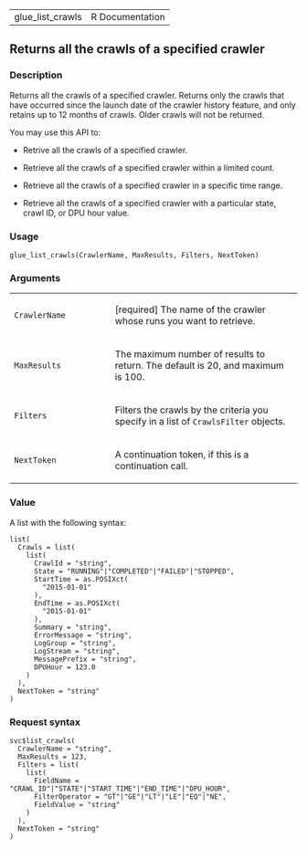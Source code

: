 <table style="width: 100%;">
<tbody>
<tr class="odd">
<td>glue_list_crawls</td>
<td style="text-align: right;">R Documentation</td>
</tr>
</tbody>
</table>

## Returns all the crawls of a specified crawler

### Description

Returns all the crawls of a specified crawler. Returns only the crawls
that have occurred since the launch date of the crawler history feature,
and only retains up to 12 months of crawls. Older crawls will not be
returned.

You may use this API to:

-   Retrive all the crawls of a specified crawler.

-   Retrieve all the crawls of a specified crawler within a limited
    count.

-   Retrieve all the crawls of a specified crawler in a specific time
    range.

-   Retrieve all the crawls of a specified crawler with a particular
    state, crawl ID, or DPU hour value.

### Usage

    glue_list_crawls(CrawlerName, MaxResults, Filters, NextToken)

### Arguments

<table>
<colgroup>
<col style="width: 35%" />
<col style="width: 65%" />
</colgroup>
<tbody>
<tr class="odd">
<td><code id="glue_list_crawls_:_CrawlerName">CrawlerName</code></td>
<td><p>[required] The name of the crawler whose runs you want to
retrieve.</p></td>
</tr>
<tr class="even">
<td><code id="glue_list_crawls_:_MaxResults">MaxResults</code></td>
<td><p>The maximum number of results to return. The default is 20, and
maximum is 100.</p></td>
</tr>
<tr class="odd">
<td><code id="glue_list_crawls_:_Filters">Filters</code></td>
<td><p>Filters the crawls by the criteria you specify in a list of
<code>CrawlsFilter</code> objects.</p></td>
</tr>
<tr class="even">
<td><code id="glue_list_crawls_:_NextToken">NextToken</code></td>
<td><p>A continuation token, if this is a continuation call.</p></td>
</tr>
</tbody>
</table>

### Value

A list with the following syntax:

    list(
      Crawls = list(
        list(
          CrawlId = "string",
          State = "RUNNING"|"COMPLETED"|"FAILED"|"STOPPED",
          StartTime = as.POSIXct(
            "2015-01-01"
          ),
          EndTime = as.POSIXct(
            "2015-01-01"
          ),
          Summary = "string",
          ErrorMessage = "string",
          LogGroup = "string",
          LogStream = "string",
          MessagePrefix = "string",
          DPUHour = 123.0
        )
      ),
      NextToken = "string"
    )

### Request syntax

    svc$list_crawls(
      CrawlerName = "string",
      MaxResults = 123,
      Filters = list(
        list(
          FieldName = "CRAWL_ID"|"STATE"|"START_TIME"|"END_TIME"|"DPU_HOUR",
          FilterOperator = "GT"|"GE"|"LT"|"LE"|"EQ"|"NE",
          FieldValue = "string"
        )
      ),
      NextToken = "string"
    )
